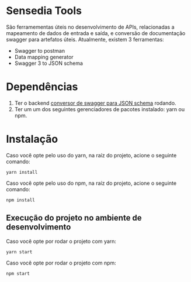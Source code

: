 # Sensedia Tools

São ferramementas úteis no desenvolvimento de APIs, relacionadas a mapeamento de dados de entrada e saída, e conversão de documentação swagger para artefatos úteis. Atualmente, existem 3 ferramentas:
 - Swagger to postman
 - Data mapping generator
 - Swagger 3 to JSON schema

# Dependências

 1. Ter o backend [conversor de swagger para JSON schema](https://github.com/mateushtoledo/swagger-to-schema) rodando.
 2. Ter um um dos seguintes gerenciadores de pacotes instalado: yarn ou npm.

# Instalação

Caso você opte pelo uso do yarn, na raíz do projeto, acione o seguinte comando:

    yarn install
    
Caso você opte pelo uso do npm, na raíz do projeto, acione o seguinte comando:

    npm install

## Execução do projeto no ambiente de desenvolvimento

Caso você opte por rodar o projeto com yarn:

    yarn start

Caso você opte por rodar o projeto com npm:

    npm start